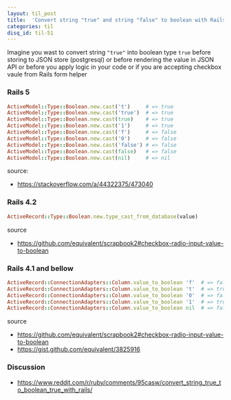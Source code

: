 ```yaml
---
layout: til_post
title:  'Convert string "true" and string "false" to boolean with Rails'
categories: til
disq_id: til-51
---
```


Imagine you wast to convert string `"true"` into boolean type `true`
before storing to JSON store (postgresql) or before rendering the value in JSON API
or before you apply logic in your code or if you are accepting checkbox
vaule from Rails form helper


### Rails 5

```ruby
ActiveModel::Type::Boolean.new.cast('t')     # => true
ActiveModel::Type::Boolean.new.cast('true')  # => true
ActiveModel::Type::Boolean.new.cast(true)    # => true
ActiveModel::Type::Boolean.new.cast('1')     # => true
ActiveModel::Type::Boolean.new.cast('f')     # => false
ActiveModel::Type::Boolean.new.cast('0')     # => false
ActiveModel::Type::Boolean.new.cast('false') # => false
ActiveModel::Type::Boolean.new.cast(false)   # => false
ActiveModel::Type::Boolean.new.cast(nil)     # => nil
```

source:

* <https://stackoverflow.com/a/44322375/473040>

### Rails 4.2

```ruby
ActiveRecord::Type::Boolean.new.type_cast_from_database(value)
```

source

* <https://github.com/equivalent/scrapbook2#checkbox-radio-input-value-to-boolean>

### Rails 4.1 and bellow


```ruby
ActiveRecord::ConnectionAdapters::Column.value_to_boolean 'f'  # => false
ActiveRecord::ConnectionAdapters::Column.value_to_boolean 't'  # => true
ActiveRecord::ConnectionAdapters::Column.value_to_boolean '0'  # => false
ActiveRecord::ConnectionAdapters::Column.value_to_boolean '1'  # => true
ActiveRecord::ConnectionAdapters::Column.value_to_boolean nil  # => false
```

source

* <https://github.com/equivalent/scrapbook2#checkbox-radio-input-value-to-boolean>
* <https://gist.github.com/equivalent/3825916>


### Discussion

* <https://www.reddit.com/r/ruby/comments/95casw/convert_string_true_to_boolean_true_with_rails/>

